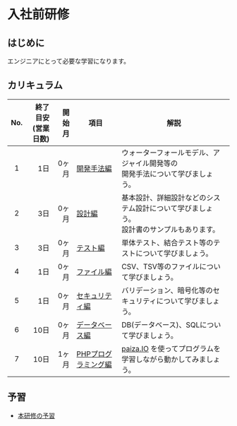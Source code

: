 # 入社前研修

## はじめに

エンジニアにとって必要な学習になります。

## カリキュラム

| No. | 終了目安<br>(営業日数) | 開始月 | 項目 | 解説 |
| :---: | ---: | ---: | --- | --- |
| 1 | 1日 | 0ヶ月 | [開発手法編](./development-methods/index.md) | ウォーターフォールモデル、アジャイル開発等の<br>開発手法について学びましょう。 |
| 2 | 3日 | 0ヶ月 | [設計編](./design/index.md) | 基本設計、詳細設計などのシステム設計について学びましょう。<br>設計書のサンプルもあります。 |
| 3 | 3日 | 0ヶ月 | [テスト編](./test/index.md) | 単体テスト、結合テスト等のテストについて学びましょう。 |
| 4 | 1日 | 0ヶ月 | [ファイル編](./file/index.md) | CSV、TSV等のファイルについて学びましょう。 |
| 5 | 1日 | 0ヶ月 | [セキュリティ編](./security/index.md) | バリデーション、暗号化等のセキュリティについて学びましょう。 |
| 6 | 10日 | 0ヶ月 | [データベース編](./database/index.md) | DB(データベース)、SQLについて学びましょう。 |
| 7 | 10日 | 1ヶ月 | [PHPプログラミング編](./php/index.md) | [paiza.IO](https://paiza.io/ja) を使ってプログラムを学習しながら動かしてみましょう。 |

## 予習

- [本研修の予習](./after/index.md)
